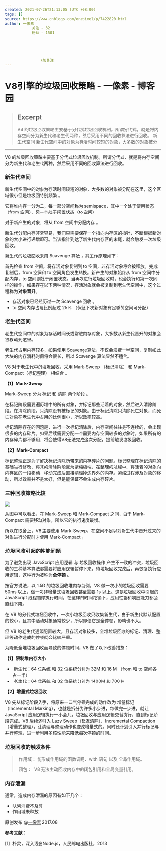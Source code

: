```yaml
---
created: 2021-07-26T21:13:05 (UTC +08:00)
tags: []
source: https://www.cnblogs.com/onepixel/p/7422820.html
author: 一像素
            关注 - 32
            粉丝 - 1501
        
    
    
    
    
                +加关注
---
```


# V8引擎的垃圾回收策略 - 一像素 - 博客园

> ## Excerpt
> V8 的垃圾回收策略主要基于分代式垃圾回收机制。所谓分代式，就是将内存空间分为新生代和老生代两种，然后采用不同的回收算法进行回收。 新生代空间 新生代空间中的对象为存活时间较短的对象，大多数的对象被分

---
V8 的垃圾回收策略主要基于分代式垃圾回收机制。所谓分代式，就是将内存空间分为新生代和老生代两种，然后采用不同的回收算法进行回收。

### 新生代空间

新生代空间中的对象为存活时间较短的对象，大多数的对象被分配在这里，这个区域很小但是垃圾回特别频繁 。

它将堆内存一分为二，每一部分空间称为 semispace，其中一个处于使用状态（from 空间），另一个处于闲置状态（to 空间）

对于新产生的对象，将从 from 空间中分配内存 。

新生代分配内存非常容易，我们只需要保存一个指向内存区的指针，不断根据新对象的大小进行递增即可。当该指针到达了新生代内存区的末尾，就会触发一次垃圾回收。

新生代的垃圾回收采用 Scavenge 算法 ，其工作原理如下：

首先检查 from 空间，将存活对象复制到 to 空间，非存活对象将会被释放。完成复制后，from 空间和 to 空间角色发生转换。新产生的对象始终从 from 空间中分配内存，to 空间则处于闲置状态。当再次进行垃圾回收时，也会执行和第一次同样的操作，如果存在以下两种情况，存活对象就会被复制到老生代空间中，这个过程称为**对象晋升**。

-   存活对象已经经历过一次 Scavenge 回收 。
-   to 空间内存占用比例超过 25% （保证下次新对象有足够的空间可分配）

### 老生代空间

老生代空间中的对象为存活时间长或常驻内存对象，大多数从新生代晋升的对象会被移动到这里。

老生代占用内存较多，如果使用 Scavenge算法，不仅会浪费一半空间，复制如此大块的内存消耗时间将会很长，所以 Scavenge 算法显然不适合。

V8 对于老生代中的垃圾回收，采用 Mark-Sweep （标记清除） 和 Mark-Compact（标记整理） 相结合 。

**【1】Mark-Sweep**

Mark-Sweep 分为 标记 和 清除 两个阶段 。

在标记阶段需要遍历堆中的所有对象，并标记那些活着的对象，然后进入清除阶段。在清除阶段，只清除没有被标记的对象。由于标记清除只清除死亡对象，而死亡对象在老生代中占用的比例很小，所以效率较高。

标记清除存在的问题是，进行一次标记清除后，内存空间往往是不连续的，会出现很多的内存碎片。如果后续需要分配一个需要内存空间较多的对象时，如果所有的内存碎片都不够用，将会使得V8无法完成这次分配，提前触发垃圾回收。

**【2】Mark-Compact**

标记整理正是为了解决标记清除所带来的内存碎片的问题。标记整理在标记清除的基础进行修改，将其的清除阶段变为紧缩极端。在整理的过程中，将活着的对象向内存区的一段移动，移动完成后直接清理掉边界外的内存。紧缩过程涉及对象的移动，所以效率并不是太好，但是能保证不会生成内存碎片。  

### 三种回收策略比较

![](https://images2017.cnblogs.com/blog/849589/201708/849589-20170824135028121-1674734382.png)

从图中可以看出，在 Mark-Sweep 和 Mark-Compact 之间，由于 Mark-Compact 需要移动对象，所以它的执行速度最慢。

所以在取舍上，V8 主要使用 Mark-Sweep，在空间不足以对新生代中晋升过来的对象进行分配时才使用 Mark-Compact 。

### 垃圾回收引起的性能问题

为了避免出现 JavaScript 应用逻辑 与 垃圾回收操作 产生不一致的冲突，垃圾回收的三种基本算法都需要将应用逻辑暂停下来，待垃圾回收完成后，再恢复执行应用逻辑，这种行为被称为**全停顿 。**

按官方说法，以 1.5G 的垃圾回收堆内存为例，V8 做一次小的垃圾回收需要 50ms 以上，做一次非增量式垃圾回收甚至需要 1s 以上。这是垃圾回收中引起的 JavaScript 线程暂停执行时间，在这样的时间花销下，应用性能和响应能力都会直线下降。

在 V8 的分代式垃圾回收中，一次小垃圾回收只收集新生代，由于新生代默认配置的较小，且其中活动对象通常较少，所以即便它是全停顿，影响也不大。

但 V8 的老生代通常配置较大，且存活对象较多，全堆垃圾回收的标记、清理、整理等动作造成的停顿就会比较严重。

为降低全堆垃圾回收而导致的停顿时间，V8 做了以下改善措施：

**【1】限制堆内存大小**

-    新生代：64 位系统 和 32 位系统分别为 32M 和 16 M （from 和 to 空间各占一半）
-    老生代：64 位系统 和 32 位系统分别为 1400M 和 700 M

**【2】增量式垃圾回收**

V8 先从标记阶段入手，将原来一口气停顿完成的动作改为 增量标记（Incremental Marking），也就是拆分为许多小步进，每做完一步进，就让 JavaScript 应用逻辑执行一小会儿，垃圾回收与应用逻辑交替执行，直到标记阶段完成。V8 后续还引入 Lazy Sweep（延迟清除）、Incremental Compaction （增量式整理），让清理与整理动作也变成增量式的。同时还计划引入并行标记与并行整理，进一步利用多核性能来降低每次停顿的时间。

### 垃圾回收的触发条件

>  作用域： 能形成作用域的函数调用、with 语句 以及 全局作用域。
> 
>  闭包：  V8 无法主动回收内存中的闭包引用和全局变量引用。

### 内存泄漏

通常，造成内存泄漏的原因有如下几个：

-   队列消费不及时
-   作用域未释放

原创发布 @[一像素](http://www.cnblogs.com/onepixel/p/7422820.html) 2017.08

**参考文献：**

[1]  朴灵，深入浅出Node.js，人民邮电出版社，2013
